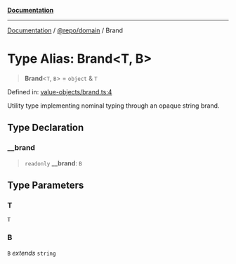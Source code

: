 [**Documentation**](../../../README.md)

***

[Documentation](../../../README.md) / [@repo/domain](../README.md) / Brand

# Type Alias: Brand\<T, B\>

> **Brand**\<`T`, `B`\> = `object` & `T`

Defined in: [value-objects/brand.ts:4](https://github.com/o3osatoshi/experiment/blob/67ff251451cab829206391b718d971ec20ce4dfb/packages/domain/src/value-objects/brand.ts#L4)

Utility type implementing nominal typing through an opaque string brand.

## Type Declaration

### \_\_brand

> `readonly` **\_\_brand**: `B`

## Type Parameters

### T

`T`

### B

`B` *extends* `string`
